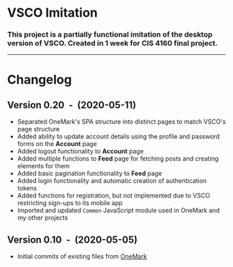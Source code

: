 # VSCO Imitation
### This project is a partially functional imitation of the desktop version of VSCO. Created in 1 week for CIS 4160 final project.

---
# Changelog
## Version 0.20 &nbsp;-&nbsp; (2020-05-11)
* Separated OneMark's SPA structure into distinct pages to match VSCO's page structure
* Added ability to update account details using the profile and password forms on the **Account** page
* Added logout functionality to **Account** page
* Added multiple functions to **Feed** page for fetching posts and creating elements for them
* Added basic pagination functionality to **Feed** page
* Added login functionality and automatic creation of authentication tokens
* Added functions for registration, but not implemented due to VSCO restricting sign-ups to its mobile app
* Imported and updated `Common` JavaScript module used in OneMark and my other projects

## Version 0.10 &nbsp;-&nbsp; (2020-05-05)
* Initial commits of existing files from [OneMark](https://github.com/msihly/OneMark-Public)